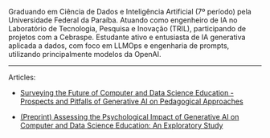 Graduando em Ciência de Dados e Inteligência Artificial (7º período) pela Universidade Federal da Paraíba. Atuando como engenheiro de IA no Laboratório de Tecnologia, Pesquisa e Inovação (TRIL), participando de projetos com a Cebraspe. Estudante ativo e entusiasta de IA generativa aplicada a dados, com foco em LLMOps e engenharia de prompts, utilizando principalmente modelos da OpenAI.

- - - - -

Articles:

- [Surveying the Future of Computer and Data Science Education - Prospects and Pitfalls of Generative AI on Pedagogical Approaches](https://sol.sbc.org.br/index.php/wei/article/view/29652)

- [(Preprint) Assessing the Psychological Impact of Generative AI on Computer and Data Science Education: An Exploratory Study](https://www.preprints.org/manuscript/202312.0379/v2)
